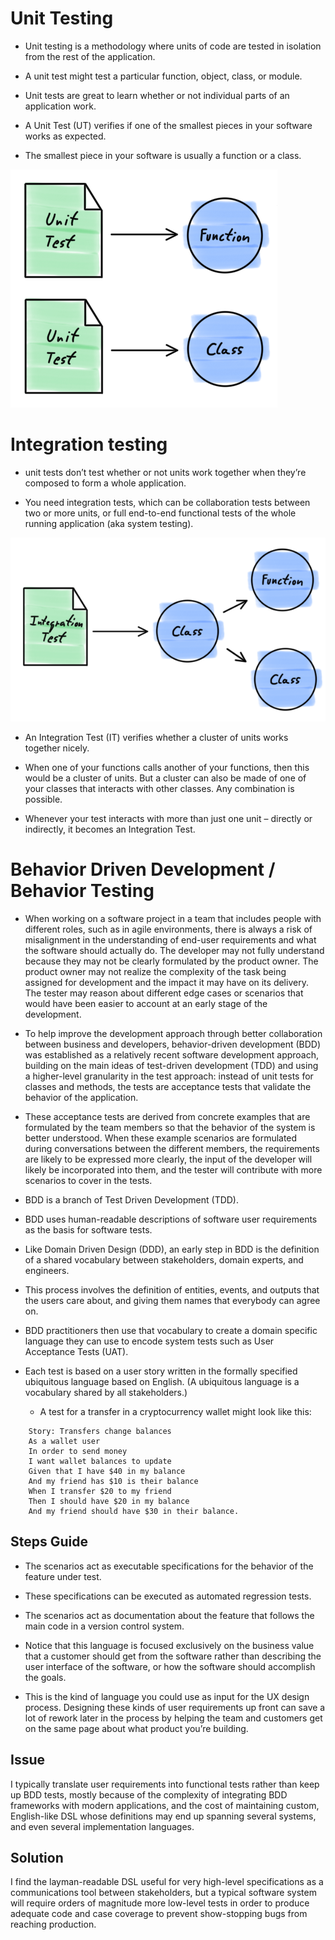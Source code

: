 # Unit Testing
	
* Unit testing is a methodology where units of code are tested in isolation from the rest of the application. 
	
* A unit test might test a particular function, object, class, or module. 

* Unit tests are great to learn whether or not individual parts of an application work.

* A Unit Test (UT) verifies if one of the smallest pieces in your software works as expected.

* The smallest piece in your software is usually a function or a class.

![Alt text](./images/unit-test.png?raw=true "Unit Testing")


# Integration testing
	
* unit tests don’t test whether or not units work together when they’re composed to form a whole application. 

* You need integration tests, which can be collaboration tests between two or more units, or full end-to-end functional tests of the whole running application (aka system testing). 

![Alt text](./images/integration-test.png?raw=true "Integration Testing")

* An Integration Test (IT) verifies whether a cluster of units works together nicely.

* When one of your functions calls another of your functions, then this would be a cluster of units. But a cluster can also be made of one of your classes that interacts with other classes. Any combination is possible.

* Whenever your test interacts with more than just one unit – directly or indirectly, it becomes an Integration Test.

# Behavior Driven Development / Behavior Testing

* When working on a software project in a team that includes people with different roles, such as in agile environments, there is always a risk of misalignment in the understanding of end-user requirements and what the software should actually do. The developer may not fully understand because they may not be clearly formulated by the product owner. The product owner may not realize the complexity of the task being assigned for development and the impact it may have on its delivery. The tester may reason about different edge cases or scenarios that would have been easier to account at an early stage of the development.

* To help improve the development approach through better collaboration between business and developers, behavior-driven development (BDD) was established as a relatively recent software development approach, building on the main ideas of test-driven development (TDD) and using a higher-level granularity in the test approach: instead of unit tests for classes and methods, the tests are acceptance tests that validate the behavior of the application. 

* These acceptance tests are derived from concrete examples that are formulated by the team members so that the behavior of the system is better understood. When these example scenarios are formulated during conversations between the different members, the requirements are likely to be expressed more clearly, the input of the developer will likely be incorporated into them, and the tester will contribute with more scenarios to cover in the tests.

* BDD is a branch of Test Driven Development (TDD). 

* BDD uses human-readable descriptions of software user requirements as the basis for software tests.

* Like Domain Driven Design (DDD), an early step in BDD is the definition of a shared vocabulary between stakeholders, domain experts, and engineers. 

* This process involves the definition of entities, events, and outputs that the users care about, and giving them names that everybody can agree on.

* BDD practitioners then use that vocabulary to create a domain specific language they can use to encode system tests such as User Acceptance Tests (UAT).

* Each test is based on a user story written in the formally specified ubiquitous language based on English. (A ubiquitous language is a vocabulary shared by all stakeholders.)

	* A test for a transfer in a cryptocurrency wallet might look like this:

```
	Story: Transfers change balances
	As a wallet user
	In order to send money
	I want wallet balances to update
	Given that I have $40 in my balance
	And my friend has $10 is their balance
	When I transfer $20 to my friend
	Then I should have $20 in my balance
	And my friend should have $30 in their balance.
```
## Steps Guide
* The scenarios act as executable specifications for the behavior of the feature under test.
* These specifications can be executed as automated regression tests.
* The scenarios act as documentation about the feature that follows the main code in a version control system.

* Notice that this language is focused exclusively on the business value that a customer should get from the software rather than describing the user interface of the software, or how the software should accomplish the goals. 

* This is the kind of language you could use as input for the UX design process. Designing these kinds of user requirements up front can save a lot of rework later in the process by helping the team and customers get on the same page about what product you’re building.

## Issue
I typically translate user requirements into functional tests rather than keep up BDD tests, mostly because of the complexity of integrating BDD frameworks with modern applications, and the cost of maintaining custom, English-like DSL whose definitions may end up spanning several systems, and even several implementation languages.

## Solution
I find the layman-readable DSL useful for very high-level specifications as a communications tool between stakeholders, but a typical software system will require orders of magnitude more low-level tests in order to produce adequate code and case coverage to prevent show-stopping bugs from reaching production.


